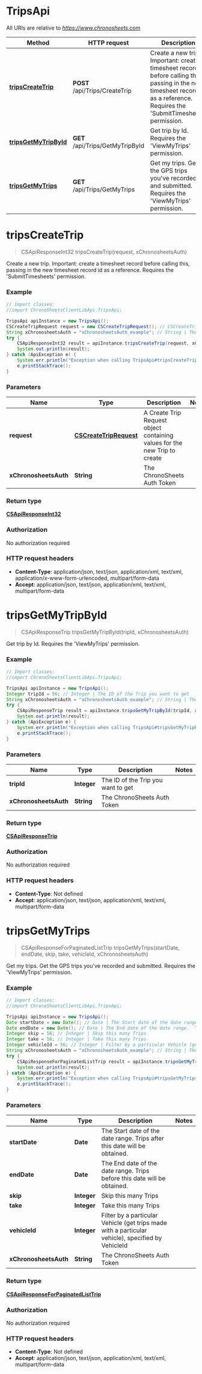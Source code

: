 # TripsApi

All URIs are relative to *https://www.chronosheets.com*

Method | HTTP request | Description
------------- | ------------- | -------------
[**tripsCreateTrip**](TripsApi.md#tripsCreateTrip) | **POST** /api/Trips/CreateTrip | Create a new trip.  Important: create a timesheet record before calling this, passing in the new timesheet record id as a reference.    Requires the &#39;SubmitTimesheets&#39; permission.
[**tripsGetMyTripById**](TripsApi.md#tripsGetMyTripById) | **GET** /api/Trips/GetMyTripById | Get trip by Id.    Requires the &#39;ViewMyTrips&#39; permission.
[**tripsGetMyTrips**](TripsApi.md#tripsGetMyTrips) | **GET** /api/Trips/GetMyTrips | Get my trips.  Get the GPS trips you&#39;ve recorded and submitted.    Requires the &#39;ViewMyTrips&#39; permission.


<a name="tripsCreateTrip"></a>
# **tripsCreateTrip**
> CSApiResponseInt32 tripsCreateTrip(request, xChronosheetsAuth)

Create a new trip.  Important: create a timesheet record before calling this, passing in the new timesheet record id as a reference.    Requires the &#39;SubmitTimesheets&#39; permission.

### Example
```java
// Import classes:
//import ChronoSheetsClientLibApi.TripsApi;

TripsApi apiInstance = new TripsApi();
CSCreateTripRequest request = new CSCreateTripRequest(); // CSCreateTripRequest | A Create Trip Request object containing values for the new Trip to create
String xChronosheetsAuth = "xChronosheetsAuth_example"; // String | The ChronoSheets Auth Token
try {
    CSApiResponseInt32 result = apiInstance.tripsCreateTrip(request, xChronosheetsAuth);
    System.out.println(result);
} catch (ApiException e) {
    System.err.println("Exception when calling TripsApi#tripsCreateTrip");
    e.printStackTrace();
}
```

### Parameters

Name | Type | Description  | Notes
------------- | ------------- | ------------- | -------------
 **request** | [**CSCreateTripRequest**](CSCreateTripRequest.md)| A Create Trip Request object containing values for the new Trip to create |
 **xChronosheetsAuth** | **String**| The ChronoSheets Auth Token |

### Return type

[**CSApiResponseInt32**](CSApiResponseInt32.md)

### Authorization

No authorization required

### HTTP request headers

 - **Content-Type**: application/json, text/json, application/xml, text/xml, application/x-www-form-urlencoded, multipart/form-data
 - **Accept**: application/json, text/json, application/xml, text/xml, multipart/form-data

<a name="tripsGetMyTripById"></a>
# **tripsGetMyTripById**
> CSApiResponseTrip tripsGetMyTripById(tripId, xChronosheetsAuth)

Get trip by Id.    Requires the &#39;ViewMyTrips&#39; permission.

### Example
```java
// Import classes:
//import ChronoSheetsClientLibApi.TripsApi;

TripsApi apiInstance = new TripsApi();
Integer tripId = 56; // Integer | The ID of the Trip you want to get
String xChronosheetsAuth = "xChronosheetsAuth_example"; // String | The ChronoSheets Auth Token
try {
    CSApiResponseTrip result = apiInstance.tripsGetMyTripById(tripId, xChronosheetsAuth);
    System.out.println(result);
} catch (ApiException e) {
    System.err.println("Exception when calling TripsApi#tripsGetMyTripById");
    e.printStackTrace();
}
```

### Parameters

Name | Type | Description  | Notes
------------- | ------------- | ------------- | -------------
 **tripId** | **Integer**| The ID of the Trip you want to get |
 **xChronosheetsAuth** | **String**| The ChronoSheets Auth Token |

### Return type

[**CSApiResponseTrip**](CSApiResponseTrip.md)

### Authorization

No authorization required

### HTTP request headers

 - **Content-Type**: Not defined
 - **Accept**: application/json, text/json, application/xml, text/xml, multipart/form-data

<a name="tripsGetMyTrips"></a>
# **tripsGetMyTrips**
> CSApiResponseForPaginatedListTrip tripsGetMyTrips(startDate, endDate, skip, take, vehicleId, xChronosheetsAuth)

Get my trips.  Get the GPS trips you&#39;ve recorded and submitted.    Requires the &#39;ViewMyTrips&#39; permission.

### Example
```java
// Import classes:
//import ChronoSheetsClientLibApi.TripsApi;

TripsApi apiInstance = new TripsApi();
Date startDate = new Date(); // Date | The Start date of the date range.  Trips after this date will be obtained.
Date endDate = new Date(); // Date | The End date of the date range.  Trips before this date will be obtained.
Integer skip = 56; // Integer | Skip this many Trips
Integer take = 56; // Integer | Take this many Trips
Integer vehicleId = 56; // Integer | Filter by a particular Vehicle (get trips made with a particular vehicle), specified by VehicleId
String xChronosheetsAuth = "xChronosheetsAuth_example"; // String | The ChronoSheets Auth Token
try {
    CSApiResponseForPaginatedListTrip result = apiInstance.tripsGetMyTrips(startDate, endDate, skip, take, vehicleId, xChronosheetsAuth);
    System.out.println(result);
} catch (ApiException e) {
    System.err.println("Exception when calling TripsApi#tripsGetMyTrips");
    e.printStackTrace();
}
```

### Parameters

Name | Type | Description  | Notes
------------- | ------------- | ------------- | -------------
 **startDate** | **Date**| The Start date of the date range.  Trips after this date will be obtained. |
 **endDate** | **Date**| The End date of the date range.  Trips before this date will be obtained. |
 **skip** | **Integer**| Skip this many Trips |
 **take** | **Integer**| Take this many Trips |
 **vehicleId** | **Integer**| Filter by a particular Vehicle (get trips made with a particular vehicle), specified by VehicleId |
 **xChronosheetsAuth** | **String**| The ChronoSheets Auth Token |

### Return type

[**CSApiResponseForPaginatedListTrip**](CSApiResponseForPaginatedListTrip.md)

### Authorization

No authorization required

### HTTP request headers

 - **Content-Type**: Not defined
 - **Accept**: application/json, text/json, application/xml, text/xml, multipart/form-data

